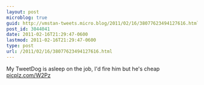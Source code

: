 ```yaml
---
layout: post
microblog: true
guid: http://vmstan-tweets.micro.blog/2011/02/16/38077623494127616.html
post_id: 3044041
date: 2011-02-16T21:29:47-0600
lastmod: 2011-02-16T21:29:47-0600
type: post
url: /2011/02/16/38077623494127616.html
---
```

My TweetDog is asleep on the job, I'd fire him but he's cheap [picplz.com/W2Pz](http://picplz.com/W2Pz)
